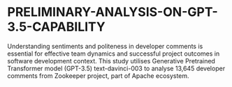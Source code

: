 # PRELIMINARY-ANALYSIS-ON-GPT-3.5-CAPABILITY
Understanding sentiments and politeness in developer comments is essential for effective team dynamics and successful project outcomes in software development context. This study utilises Generative Pretrained Transformer model (GPT-3.5) text-davinci-003 to analyse 13,645 developer comments from Zookeeper project, part of Apache ecosystem.
